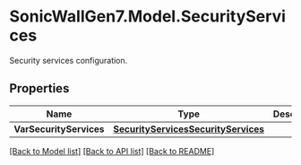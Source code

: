 # SonicWallGen7.Model.SecurityServices
Security services configuration.

## Properties

Name | Type | Description | Notes
------------ | ------------- | ------------- | -------------
**VarSecurityServices** | [**SecurityServicesSecurityServices**](SecurityServicesSecurityServices.md) |  | [optional] 

[[Back to Model list]](../README.md#documentation-for-models) [[Back to API list]](../README.md#documentation-for-api-endpoints) [[Back to README]](../README.md)

